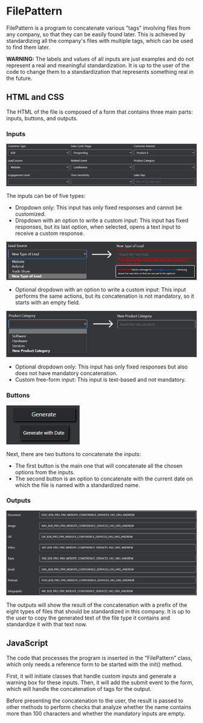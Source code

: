 # FilePattern

FilePattern is a program to concatenate various "tags" involving files from any company, so that they can be easily found later. This is achieved by standardizing all the company's files with multiple tags, which can be used to find them later.

**WARNING:** The labels and values of all inputs are just examples and do not represent a real and meaningful standardization. It is up to the user of the code to change them to a standardization that represents something real in the future.

## HTML and CSS

The HTML of the file is composed of a form that contains three main parts: inputs, buttons, and outputs.

### Inputs

![inputs](./imgsreadme/inputs.png)

The inputs can be of five types:

- Dropdown only: This input has only fixed responses and cannot be customized.
- Dropdown with an option to write a custom input: This input has fixed responses, but its last option, when selected, opens a text input to receive a custom response. 

![inputs](./imgsreadme/dropdown-custom-input.png)

- Optional dropdown with an option to write a custom input: This input performs the same actions, but its concatenation is not mandatory, so it starts with an empty field.

![inputs](./imgsreadme/dropdown-optional-input.png)

- Optional dropdown only: This input has only fixed responses but also does not have mandatory concatenation.
- Custom free-form input: This input is text-based and not mandatory.

### Buttons

![buttons](./imgsreadme/buttons.png)

Next, there are two buttons to concatenate the inputs:

- The first button is the main one that will concatenate all the chosen options from the inputs.
- The second button is an option to concatenate with the current date on which the file is named with a standardized name.

### Outputs

![outputs](./imgsreadme/outputs.png)

The outputs will show the result of the concatenation with a prefix of the eight types of files that should be standardized in this company. It is up to the user to copy the generated text of the file type it contains and standardize it with that text now.

## JavaScript

The code that processes the program is inserted in the "FilePattern" class, which only needs a reference form to be started with the init() method.

First, it will initiate classes that handle custom inputs and generate a warning box for these inputs. Then, it will add the submit event to the form, which will handle the concatenation of tags for the output.

Before presenting the concatenation to the user, the result is passed to other methods to perform checks that analyze whether the name contains more than 100 characters and whether the mandatory inputs are empty.
